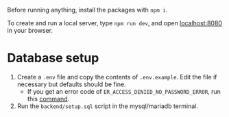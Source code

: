 Before running anything, install the packages with `npm i`.

To create and run a local server, type `npm run dev`, and open [localhost:8080](http://localhost:8080) in your browser.

# Database setup
1. Create a `.env` file and copy the contents of `.env.example`. Edit the file if necessary but defaults should be fine.
    * If you get an error code of `ER_ACCESS_DENIED_NO_PASSWORD_ERROR`, run this [command](https://stackoverflow.com/a/46908573).
2. Run the `backend/setup.sql` script in the mysql/mariadb terminal.
